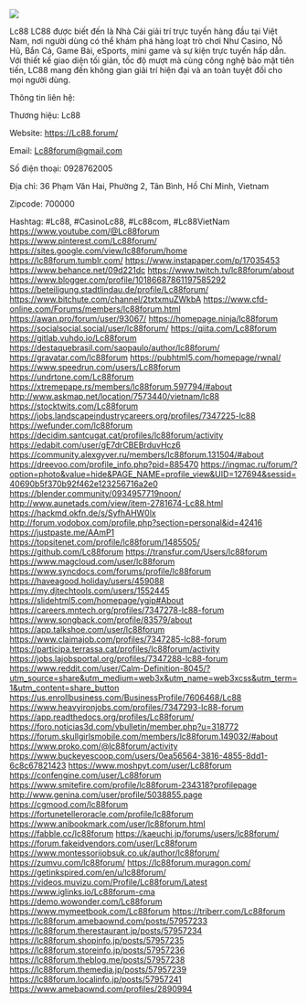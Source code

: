![](https://g0v.hackmd.io/_uploads/r1zqgSfCge.jpg)

Lc88 LC88 được biết đến là Nhà Cái giải trí trực tuyến hàng đầu tại Việt Nam, nơi người dùng có thể khám phá hàng loạt trò chơi Như Casino, Nỗ Hũ, Bắn Cá, Game Bài, eSports, mini game và sự kiện trực tuyến hấp dẫn. Với thiết kế giao diện tối giản, tốc độ mượt mà cùng công nghệ bảo mật tiên tiến, LC88 mang đến không gian giải trí hiện đại và an toàn tuyệt đối cho mọi người dùng.

Thông tin liên hệ:

Thương hiệu: Lc88

Website: https://Lc88.forum/

Email: Lc88forum@gmail.com

Số điện thoại: 0928762005

Địa chỉ: 36 Phạm Văn Hai, Phường 2, Tân Bình, Hồ Chí Minh, Vietnam

Zipcode: 700000

Hashtag: #Lc88, #CasinoLc88, #Lc88com, #Lc88VietNam
https://www.youtube.com/@Lc88forum
https://www.pinterest.com/Lc88forum/
https://sites.google.com/view/lc88forum/home
https://lc88forum.tumblr.com/
https://www.instapaper.com/p/17035453
https://www.behance.net/09d221dc
https://www.twitch.tv/lc88forum/about
https://www.blogger.com/profile/10186687861197585292
https://beteiligung.stadtlindau.de/profile/Lc88forum/
https://www.bitchute.com/channel/2txtxmuZWkbA
https://www.cfd-online.com/Forums/members/lc88forum.html
https://awan.pro/forum/user/93067/
https://homepage.ninja/lc88forum
https://socialsocial.social/user/lc88forum/
https://qiita.com/Lc88forum
https://gitlab.vuhdo.io/Lc88forum
https://destaquebrasil.com/saopaulo/author/lc88forum/
https://gravatar.com/lc88forum
https://pubhtml5.com/homepage/rwnal/
https://www.speedrun.com/users/Lc88forum
https://undrtone.com/Lc88forum
https://xtremepape.rs/members/lc88forum.597794/#about
http://www.askmap.net/location/7573440/vietnam/lc88
https://stocktwits.com/Lc88forum
https://jobs.landscapeindustrycareers.org/profiles/7347225-lc88
https://wefunder.com/lc88forum
https://decidim.santcugat.cat/profiles/lc88forum/activity
https://edabit.com/user/gE7drCBEBrduvHcz6
https://community.alexgyver.ru/members/lc88forum.131504/#about
https://dreevoo.com/profile_info.php?pid=885470
https://ingmac.ru/forum/?option=photo&value=hide&PAGE_NAME=profile_view&UID=127694&sessid=40690b5f370b92f462e123256716a2e0
https://blender.community/0934957719noon/
http://www.aunetads.com/view/item-2781674-Lc88.html
https://hackmd.okfn.de/s/SyfhAHW0lx
http://forum.vodobox.com/profile.php?section=personal&id=42416
https://justpaste.me/AAmP1
https://topsitenet.com/profile/lc88forum/1485505/
https://github.com/Lc88forum
https://transfur.com/Users/lc88forum
https://www.magcloud.com/user/lc88forum
https://www.syncdocs.com/forums/profile/lc88forum
https://haveagood.holiday/users/459088
https://my.djtechtools.com/users/1552445
https://slidehtml5.com/homepage/ygip#About
https://careers.mntech.org/profiles/7347278-lc88-forum
https://www.songback.com/profile/83579/about
https://app.talkshoe.com/user/lc88forum
https://www.claimajob.com/profiles/7347285-lc88-forum
https://participa.terrassa.cat/profiles/lc88forum/activity
https://jobs.lajobsportal.org/profiles/7347288-lc88-forum
https://www.reddit.com/user/Calm-Definition-8045/?utm_source=share&utm_medium=web3x&utm_name=web3xcss&utm_term=1&utm_content=share_button
https://us.enrollbusiness.com/BusinessProfile/7606468/Lc88
https://www.heavyironjobs.com/profiles/7347293-lc88-forum
https://app.readthedocs.org/profiles/Lc88forum/
https://foro.noticias3d.com/vbulletin/member.php?u=318772
https://forum.skullgirlsmobile.com/members/lc88forum.149032/#about
https://www.proko.com/@lc88forum/activity
https://www.buckeyescoop.com/users/0ea56564-3816-4855-8dd1-6c8c67821423
https://www.moshpyt.com/user/Lc88forum
https://confengine.com/user/Lc88forum
https://www.smitefire.com/profile/lc88forum-234318?profilepage
http://www.genina.com/user/profile/5038855.page
https://cgmood.com/lc88forum
https://fortunetelleroracle.com/profile/lc88forum
https://www.anibookmark.com/user/lc88forum.html
https://fabble.cc/lc88forum
https://kaeuchi.jp/forums/users/lc88forum/
https://forum.fakeidvendors.com/user/Lc88forum
https://www.montessorijobsuk.co.uk/author/lc88forum/
https://zumvu.com/lc88forum/
https://lc88forum.muragon.com/
https://getinkspired.com/en/u/lc88forum/
https://videos.muvizu.com/Profile/Lc88forum/Latest
https://www.iglinks.io/Lc88forum-cma
https://demo.wowonder.com/Lc88forum
https://www.mymeetbook.com/Lc88forum
https://triberr.com/Lc88forum
https://lc88forum.amebaownd.com/posts/57957233
https://lc88forum.therestaurant.jp/posts/57957234
https://lc88forum.shopinfo.jp/posts/57957235
https://lc88forum.storeinfo.jp/posts/57957236
https://lc88forum.theblog.me/posts/57957238
https://lc88forum.themedia.jp/posts/57957239
https://lc88forum.localinfo.jp/posts/57957241
https://www.amebaownd.com/profiles/2890994